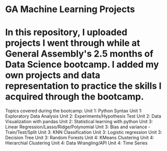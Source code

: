 # GA Machine Learning Projects
# In  this repository, I uploaded projects I went through while at General Assembly's 2.5 months of Data Science bootcamp. I added my own projects and data representation to practice the skills I acquired through the bootcamp.

Topics covered during the bootcamp:
Unit 1: Python Syntax
Unit 1: Exploratory Data Analysis
Unit 2: Experiments/Hypothesis Test
Unit 2: Data Visualization with pandas
Unit 2: Statistical learning with python
Unit 3: Linear Regression/Lasso/Ridge/Polynomial
Unit 3: Bias and variance - Train/Test/Split
Unit 3: KNN Classification
Unit 3: Logistic regression
Unit 3: Decision Tree
Unit 3: Random Forests
Unit 4: KMeans Clustering
Unit 4: Hierarchial Clustering
Unit 4: Data Wrangling/API
Unit 4: Time Series
